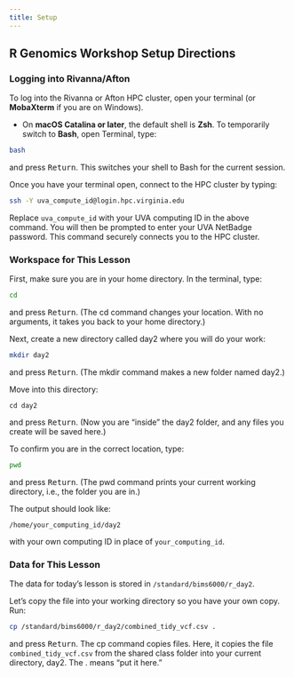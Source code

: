```yaml
---
title: Setup
---
```


## R Genomics Workshop Setup Directions

### Logging into Rivanna/Afton

To log into the Rivanna or Afton HPC cluster, open your terminal (or **MobaXterm** if you are on Windows).  

- On **macOS Catalina or later**, the default shell is **Zsh**. To temporarily switch to **Bash**, open Terminal, type:

```bash
bash
```

and press <kbd>Return</kbd>. This switches your shell to Bash for the current session.

Once you have your terminal open, connect to the HPC cluster by typing:

```bash
ssh -Y uva_compute_id@login.hpc.virginia.edu
```

Replace `uva_compute_id` with your UVA computing ID in the above command. You will then be prompted to enter your UVA NetBadge password. This command securely connects you to the HPC cluster.

### Workspace for This Lesson

First, make sure you are in your home directory. In the terminal, type:

```bash
cd
```

and press <kbd>Return</kbd>.
(The cd command changes your location. With no arguments, it takes you back to your home directory.)

Next, create a new directory called day2 where you will do your work:

```bash
mkdir day2
```

and press <kbd>Return</kbd>. (The mkdir command makes a new folder named day2.)

Move into this directory:

```
cd day2
```

and press <kbd>Return</kbd>.
(Now you are “inside” the day2 folder, and any files you create will be saved here.)

To confirm you are in the correct location, type:

```bash
pwd
```

and press <kbd>Return</kbd>.
(The pwd command prints your current working directory, i.e., the folder you are in.)

The output should look like:

```
/home/your_computing_id/day2
```

with your own computing ID in place of `your_computing_id`.

### Data for This Lesson
The data for today’s lesson is stored in `/standard/bims6000/r_day2`.

Let’s copy the file into your working directory so you have your own copy. Run:

```bash
cp /standard/bims6000/r_day2/combined_tidy_vcf.csv .
```

and press <kbd>Return</kbd>. The cp command copies files. Here, it copies the file `combined_tidy_vcf.csv` from the shared class folder into your current directory, day2. The . means “put it here.”

